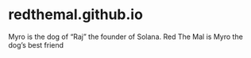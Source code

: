 # redthemal.github.io
Myro is the dog of “Raj” the founder of Solana. Red The Mal is Myro the dog’s best friend
